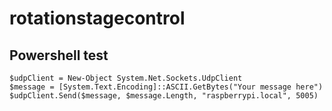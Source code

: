 # rotationstagecontrol

## Powershell test


```
$udpClient = New-Object System.Net.Sockets.UdpClient
$message = [System.Text.Encoding]::ASCII.GetBytes("Your message here")
$udpClient.Send($message, $message.Length, "raspberrypi.local", 5005)
```
